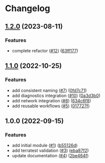 # Changelog

## [1.2.0](https://github.com/aztfmods/terraform-azure-agw/compare/v1.1.0...v1.2.0) (2023-08-11)


### Features

* complete refactor ([#12](https://github.com/aztfmods/terraform-azure-agw/issues/12)) ([63ff177](https://github.com/aztfmods/terraform-azure-agw/commit/63ff177637c410da3c8ec463672ee11aceb21606))

## [1.1.0](https://github.com/aztfmods/module-azurerm-agw/compare/v1.0.0...v1.1.0) (2022-10-25)


### Features

* add consistent naming ([#7](https://github.com/aztfmods/module-azurerm-agw/issues/7)) ([0fd7c71](https://github.com/aztfmods/module-azurerm-agw/commit/0fd7c71cce1a88a9bc4936a8d7888bf00f4d5a0e))
* add diagnostics integration ([#10](https://github.com/aztfmods/module-azurerm-agw/issues/10)) ([0a3d3b0](https://github.com/aztfmods/module-azurerm-agw/commit/0a3d3b01e61239285abf4f12944bed8f938e9e7b))
* add network integration ([#8](https://github.com/aztfmods/module-azurerm-agw/issues/8)) ([634c6f8](https://github.com/aztfmods/module-azurerm-agw/commit/634c6f897b1e2e8de0387a21d3e00da40763850a))
* add reusable workflows ([#5](https://github.com/aztfmods/module-azurerm-agw/issues/5)) ([017727f](https://github.com/aztfmods/module-azurerm-agw/commit/017727fda5bb403d1a108719cf396eeeae537ef0))

## 1.0.0 (2022-09-15)


### Features

* add initial module ([#1](https://github.com/terraform-azurerm-mods/module-azurerm-agw/issues/1)) ([b55126d](https://github.com/terraform-azurerm-mods/module-azurerm-agw/commit/b55126df55f3450f6454e971f58e5db41d20416e))
* add terratest validation ([#3](https://github.com/terraform-azurerm-mods/module-azurerm-agw/issues/3)) ([eba87f2](https://github.com/terraform-azurerm-mods/module-azurerm-agw/commit/eba87f2b5624e45a65cc82819f87c68b97ec5d12))
* update documentation ([#4](https://github.com/terraform-azurerm-mods/module-azurerm-agw/issues/4)) ([2be464f](https://github.com/terraform-azurerm-mods/module-azurerm-agw/commit/2be464fb33a63b1575521a68fb18755cbd97aa52))
